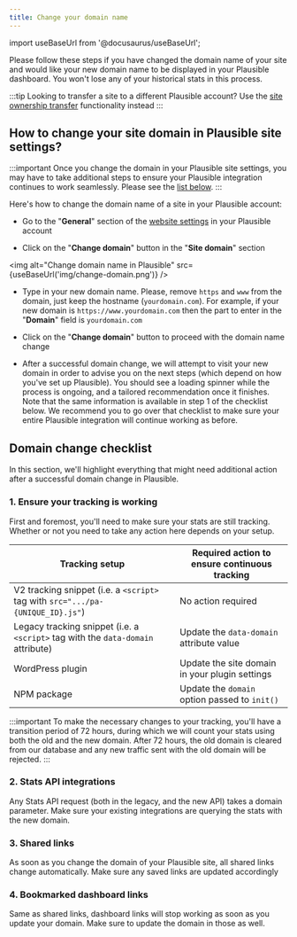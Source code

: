 ```yaml
---
title: Change your domain name
---
```


import useBaseUrl from '@docusaurus/useBaseUrl';

Please follow these steps if you have changed the domain name of your site and would like your new domain name to be displayed in your Plausible dashboard. You won't lose any of your historical stats in this process.

:::tip Looking to transfer a site to a different Plausible account?
Use the [site ownership transfer](transfer-ownership.md) functionality instead
:::

## How to change your site domain in Plausible site settings?

:::important
Once you change the domain in your Plausible site settings, you may have to take additional steps to ensure your Plausible integration continues to work seamlessly. Please see the [list below](#domain-change-checklist).
:::

Here's how to change the domain name of a site in your Plausible account:

* Go to the "**General**" section of the [website settings](website-settings.md) in your Plausible account 

* Click on the "**Change domain**" button in the "**Site domain**" section

<img alt="Change domain name in Plausible" src={useBaseUrl('img/change-domain.png')} />

* Type in your new domain name. Please, remove `https` and `www` from the domain, just keep the hostname (`yourdomain.com`). For example, if your new domain is `https://www.yourdomain.com` then the part to enter in the "**Domain**" field is `yourdomain.com`

* Click on the "**Change domain**" button to proceed with the domain name change

* After a successful domain change, we will attempt to visit your new domain in order to advise you on the next steps (which depend on how you've set up Plausible). You should see a loading spinner while the process is ongoing, and a tailored recommendation once it finishes. Note that the same information is available in step 1 of the checklist below. We recommend you to go over that checklist to make sure your entire Plausible integration will continue working as before.

## Domain change checklist

In this section, we'll highlight everything that might need additional action after a successful domain change in Plausible.

### 1. Ensure your tracking is working

First and foremost, you'll need to make sure your stats are still tracking. Whether or not you need to take any action here depends on your setup.

| Tracking setup                                                                          | Required action to ensure continuous tracking  |
|-----------------------------------------------------------------------------------------|------------------------------------------------|
| V2 tracking snippet (i.e. a `<script>` tag with `src=".../pa-{UNIQUE_ID}.js"`)          | No action required                             |
| Legacy tracking snippet (i.e. a  `<script>`  tag with the  `data-domain`  attribute)    | Update the `data-domain` attribute value       |
| WordPress plugin                                                                        | Update the site domain in your plugin settings |
| NPM package                                                                             | Update the `domain` option passed to `init()`  |

:::important
To make the necessary changes to your tracking, you'll have a transition period of 72 hours, during which we will count your stats using both the old and the new domain. After 72 hours, the old domain is cleared from our database and any new traffic sent with the old domain will be rejected.
:::

### 2. Stats API integrations

Any Stats API request (both in the legacy, and the new API) takes a domain parameter. Make sure your existing integrations are querying the stats with the new domain.

### 3. Shared links

As soon as you change the domain of your Plausible site, all shared links change automatically. Make sure any saved links are updated accordingly

### 4. Bookmarked dashboard links

Same as shared links, dashboard links will stop working as soon as you update your domain. Make sure to update the domain in those as well.



